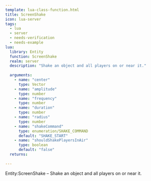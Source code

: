 ```yaml
---
template: lua-class-function.html
title: ScreenShake
icon: lua-server
tags:
  - lua
  - server
  - needs-verification
  - needs-example
lua:
  library: Entity
  function: ScreenShake
  realm: server
  description: "Shake an object and all players on or near it."
  
  arguments:
    - name: "center"
      type: Vector
    - name: "amplitude"
      type: number
    - name: "frequency"
      type: number
    - name: "duration"
      type: number
    - name: "radius"
      type: number
    - name: "shakeCommand"
      type: enumeration/SHAKE_COMMAND
      default: "SHAKE_START"
    - name: "shouldShakePlayersInAir"
      type: boolean
      default: "false"
  returns:
    
---
```


<div class="lua__search__keywords">
Entity:ScreenShake &#x2013; Shake an object and all players on or near it.
</div>
